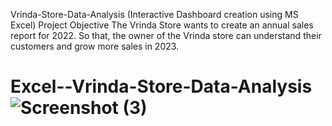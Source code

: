 
Vrinda-Store-Data-Analysis (Interactive Dashboard creation using MS Excel)
Project Objective
The Vrinda Store wants to create an annual sales report for 2022. So that, the owner of the Vrinda store can understand their customers and grow more sales in 2023.


# Excel--Vrinda-Store-Data-Analysis![Screenshot (3)](https://github.com/shashi117/Excel--Vrinda-Store-Data-Analysis/assets/66508441/88f0c6c4-1a3e-460a-ba0b-8788ead13ec3)



